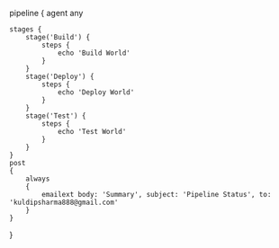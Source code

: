 pipeline {
    agent any

    stages {
        stage('Build') {
            steps {
                echo 'Build World'
            }
        }
		stage('Deploy') {
            steps {
                echo 'Deploy World'
            }
        }
		stage('Test') {
            steps {
                echo 'Test World'
            }
        }
    }
	post
	{
		always
		{
			emailext body: 'Summary', subject: 'Pipeline Status', to: 'kuldipsharma888@gmail.com'
		}
	}
}
